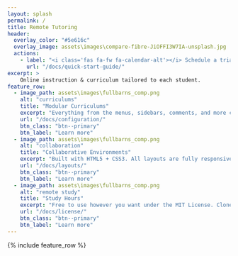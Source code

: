 ```yaml
---
layout: splash
permalink: /
title: Remote Tutoring
header:
  overlay_color: "#5e616c"
  overlay_image: assets\images\compare-fibre-JiOFFI3W7IA-unsplash.jpg
  actions:
    - label: "<i class='fas fa-fw fa-calendar-alt'></i> Schedule a trial today!"
      url: "/docs/quick-start-guide/"
excerpt: >
    Online instruction & curriculum tailored to each student.
feature_row:
  - image_path: assets\images\fullbarns_comp.png
    alt: "curriculums"
    title: "Modular Curriculums"
    excerpt: "Everything from the menus, sidebars, comments, and more can be configured or set with YAML Front Matter."
    url: "/docs/configuration/"
    btn_class: "btn--primary"
    btn_label: "Learn more"
  - image_path: assets\images\fullbarns_comp.png
    alt: "collaboration"
    title: "Collaborative Environments"
    excerpt: "Built with HTML5 + CSS3. All layouts are fully responsive with helpers to augment your content."
    url: "/docs/layouts/"
    btn_class: "btn--primary"
    btn_label: "Learn more"
  - image_path: assets\images\fullbarns_comp.png
    alt: "remote study"
    title: "Study Hours"
    excerpt: "Free to use however you want under the MIT License. Clone it, fork it, customize it... whatever!"
    url: "/docs/license/"
    btn_class: "btn--primary"
    btn_label: "Learn more"      
---
```


{% include feature_row %}